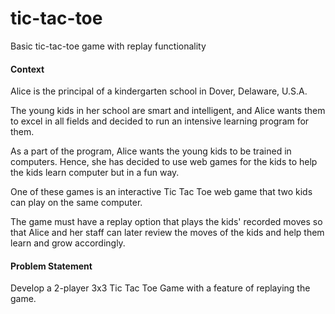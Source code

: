 # tic-tac-toe
Basic tic-tac-toe game with replay functionality

#### Context

Alice is the principal of a kindergarten school in Dover, Delaware, U.S.A. 

The young kids in her school are smart and intelligent, and Alice wants them to excel in all fields and decided to run an intensive learning program for them. 

As a part of the program, Alice wants the young kids to be trained in computers. Hence, she has decided to use web games for the kids to help the kids learn computer but in a fun way. 

One of these games is an interactive Tic Tac Toe web game that two kids can play on the same computer. 

The game must have a replay option that plays the kids' recorded moves so that Alice and her staff can later review the moves of the kids and help them learn and grow accordingly. 

#### Problem Statement

Develop a 2-player 3x3 Tic Tac Toe Game with a feature of replaying the game.
